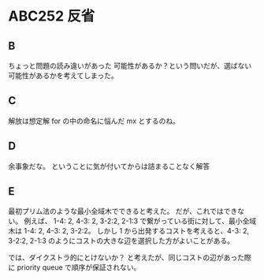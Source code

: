 # ABC252 反省

## B

ちょっと問題の読み違いがあった
可能性があるか？という問いだが、選ばない可能性があるかを考えてしまった。

## C

解放は想定解
for の中の命名に悩んだ
mx とするのね。

## D

余事象だな。 ということに気が付いてからは詰まることなく解答

## E

最初プリム法のような最小全域木でできると考えた。
だが、これではできない。
例えば、 1-4: 2, 4-3: 2, 3-2:2, 2-1:3 で繋がっている街に対して、最小全域木は 1-4: 2, 4-3: 2, 3-2:2。
しかし 1 から出発するコストを考えると、4-3: 2, 3-2:2, 2-1:3 のようにコストの大きな辺を選択した方がよいことがある。

では、ダイクストラ的にとけないか？ と考えたが、同じコストの辺があった際に priority queue で順序が保証されない。
